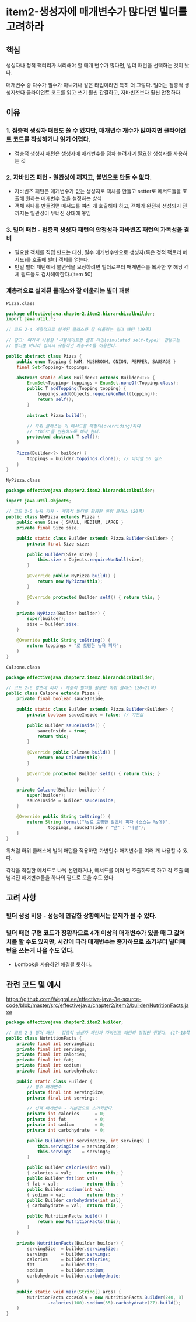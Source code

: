 # item2-생성자에 매개변수가 많다면 빌더를 고려하라

## 핵심

생성자나 정적 팩터리가 처리해야 할 매개 변수가 많다면, 빌더 패턴을 선택하는 것이 낫다.

매개변수 중 다수가 필수가 아니거나 같은 타입이라면 특히 더 그렇다. 빌더는 점층적 생성자보다 클라이언트 코드를 읽고 쓰기 훨씬 간결하고, 자바빈즈보다 훨씬 안전하다.

## 이유

### 1. 점층적 생성자 패턴도 쓸 수 있지만, 매개변수 개수가 많아지면 클라이언트 코드를 작성하거나 읽기 어렵다.

- 점층적 생성자 패턴은 생성자에 매개변수를 점차 늘려가며 필요한 생성자를 사용하는 것

### 2. 자바빈즈 패턴 - 일관성이 깨지고, 불변으로 만들 수 없다.

- 자바빈즈 패턴은 매개변수가 없는 생성자로 객체를 만들고 setter로 메서드들을 호출해 원하는 매개변수 값을 설정하는 방식
- 객체 하나를 만들려면 메서드를 여러 개 호출해야 하고, 객체가 완전히 생성되기 전까지는 일관성이 무너진 상태에 놓임

### 3. 빌더 패턴 - 점층적 생성자 패턴의 안정성과 자바빈즈 패턴의 가독성을 겸비

- 필요한 객체를 직접 만드는 대신, 필수 매개변수만으로 생성자(혹은 정적 팩토리 메서드)를 호출해 빌더 객체를 얻는다.
- 만일 빌더 패턴에서 불변식을 보장하려면 빌더로부터 매개변수를 복사한 후 해당 객체 필드들도 검사해야한다.(item 50)

### 계층적으로 설계된 클래스와 잘 어울리는 빌더 패턴

`Pizza.class`

```java
package effectivejava.chapter2.item2.hierarchicalbuilder;
import java.util.*;

// 코드 2-4 계층적으로 설계된 클래스와 잘 어울리는 빌더 패턴 (19쪽)

// 참고: 여기서 사용한 '시뮬레이트한 셀프 타입(simulated self-type)' 관용구는
// 빌더뿐 아니라 임의의 유동적인 계층구조를 허용한다.

public abstract class Pizza {
    public enum Topping { HAM, MUSHROOM, ONION, PEPPER, SAUSAGE }
    final Set<Topping> toppings;

    abstract static class Builder<T extends Builder<T>> {
        EnumSet<Topping> toppings = EnumSet.noneOf(Topping.class);
        public T addTopping(Topping topping) {
            toppings.add(Objects.requireNonNull(topping));
            return self();
        }

        abstract Pizza build();

        // 하위 클래스는 이 메서드를 재정의(overriding)하여
        // "this"를 반환하도록 해야 한다.
        protected abstract T self();
    }
    
    Pizza(Builder<?> builder) {
        toppings = builder.toppings.clone(); // 아이템 50 참조
    }
}
```

`NyPizza.class`

```java
package effectivejava.chapter2.item2.hierarchicalbuilder;

import java.util.Objects;

// 코드 2-5 뉴욕 피자 - 계층적 빌더를 활용한 하위 클래스 (20쪽)
public class NyPizza extends Pizza {
    public enum Size { SMALL, MEDIUM, LARGE }
    private final Size size;

    public static class Builder extends Pizza.Builder<Builder> {
        private final Size size;

        public Builder(Size size) {
            this.size = Objects.requireNonNull(size);
        }

        @Override public NyPizza build() {
            return new NyPizza(this);
        }

        @Override protected Builder self() { return this; }
    }

    private NyPizza(Builder builder) {
        super(builder);
        size = builder.size;
    }

    @Override public String toString() {
        return toppings + "로 토핑한 뉴욕 피자";
    }
}
```

`Calzone.class`

```java
package effectivejava.chapter2.item2.hierarchicalbuilder;

// 코드 2-6 칼초네 피자 - 계층적 빌더를 활용한 하위 클래스 (20~21쪽)
public class Calzone extends Pizza {
    private final boolean sauceInside;

    public static class Builder extends Pizza.Builder<Builder> {
        private boolean sauceInside = false; // 기본값

        public Builder sauceInside() {
            sauceInside = true;
            return this;
        }

        @Override public Calzone build() {
            return new Calzone(this);
        }

        @Override protected Builder self() { return this; }
    }

    private Calzone(Builder builder) {
        super(builder);
        sauceInside = builder.sauceInside;
    }

    @Override public String toString() {
        return String.format("%s로 토핑한 칼초네 피자 (소스는 %s에)",
                toppings, sauceInside ? "안" : "바깥");
    }
}
```

위처럼 하위 클래스에 빌더 패턴을 적용하면 가변인수 매겨변수를 여러 개 사용할 수 있다.

각각을 적절한 메서드로 나눠 선언하거나, 메서드를 여러 번 호출하도록 하고 각 호출 떄 넘겨진 매겨변수들을 하나의 필드로 모을 수도 있다.

## 고려 사항

### 빌더 생성 비용 - 성능에 민감한 상황에서는 문제가 될  수 있다.

### 빌더 패던 구현 코드가 장황하므로 4개 이상의 매개변수가 있을 때 그 값어치를 할 수도 있지만, 시간에 따라 매개변수는 증가하므로 초기부터 빌더패턴을 쓰는게 나을 수도 있다.

- Lombok을 사용하면 해결될 듯하다.

## 관련 코드 및 예시

https://github.com/WegraLee/effective-java-3e-source-code/blob/master/src/effectivejava/chapter2/item2/builder/NutritionFacts.java

```java
package effectivejava.chapter2.item2.builder;

// 코드 2-3 빌더 패턴 - 점층적 생성자 패턴과 자바빈즈 패턴의 장점만 취했다. (17~18쪽)
public class NutritionFacts {
    private final int servingSize;
    private final int servings;
    private final int calories;
    private final int fat;
    private final int sodium;
    private final int carbohydrate;

    public static class Builder {
        // 필수 매개변수
        private final int servingSize;
        private final int servings;

        // 선택 매개변수 - 기본값으로 초기화한다.
        private int calories      = 0;
        private int fat           = 0;
        private int sodium        = 0;
        private int carbohydrate  = 0;

        public Builder(int servingSize, int servings) {
            this.servingSize = servingSize;
            this.servings    = servings;
        }

        public Builder calories(int val)
        { calories = val;      return this; }
        public Builder fat(int val)
        { fat = val;           return this; }
        public Builder sodium(int val)
        { sodium = val;        return this; }
        public Builder carbohydrate(int val)
        { carbohydrate = val;  return this; }

        public NutritionFacts build() {
            return new NutritionFacts(this);
        }
    }

    private NutritionFacts(Builder builder) {
        servingSize  = builder.servingSize;
        servings     = builder.servings;
        calories     = builder.calories;
        fat          = builder.fat;
        sodium       = builder.sodium;
        carbohydrate = builder.carbohydrate;
    }

    public static void main(String[] args) {
        NutritionFacts cocaCola = new NutritionFacts.Builder(240, 8)
                .calories(100).sodium(35).carbohydrate(27).build();
    }
}
```
